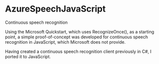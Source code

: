 # AzureSpeechJavaScript
 Continuous speech recognition

Using the Microsoft Quickstart, which uses RecognizeOnce(), as a starting point, a simple proof-of-concept was developed for continuous speech recognition in JavaScript, which Microsoft does not provide.

Having created a continuous speech recognition client previously in C#, I ported it to JavaScript.
